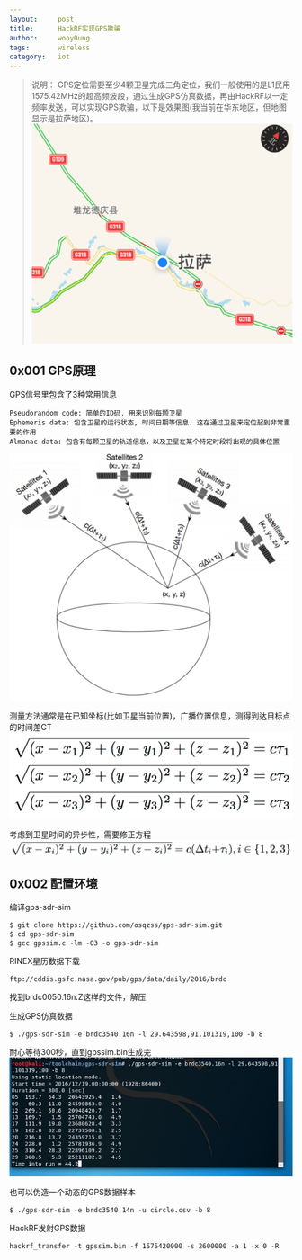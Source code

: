 ```yaml
---
layout:		post
title:		HackRF实现GPS欺骗
author:		wooy0ung
tags:		wireless
category:  	iot
---
```



>说明：
>GPS定位需要至少4颗卫星完成三角定位，我们一般使用的是L1民用1575.42MHz的超高频波段，通过生成GPS仿真数据，再由HackRF以一定频率发送，可以实现GPS欺骗，以下是效果图(我当前在华东地区，但地图显示是拉萨地区)。
![](/assets/img/iot/2018-06-21-hackrf-one-gps-signal-cheat/0x001.png)
<!-- more -->


## 0x001 GPS原理

GPS信号里包含了3种常用信息
```
Pseudorandom code: 简单的ID码, 用来识别每颗卫星
Ephemeris data: 包含卫星的运行状态, 时间日期等信息. 这在通过卫星来定位起到非常重要的作用
Almanac data: 包含有每颗卫星的轨道信息，以及卫星在某个特定时段将出现的具体位置
```
![](/assets/img/iot/2018-06-21-hackrf-one-gps-signal-cheat/0x002.png)

测量方法通常是在已知坐标(比如卫星当前位置)，广播位置信息，测得到达目标点的时间差CT
![](/assets/img/iot/2018-06-21-hackrf-one-gps-signal-cheat/0x003.png)

考虑到卫星时间的异步性，需要修正方程
![](/assets/img/iot/2018-06-21-hackrf-one-gps-signal-cheat/0x004.png)


## 0x002 配置环境

编译gps-sdr-sim
```
$ git clone https://github.com/osqzss/gps-sdr-sim.git
$ cd gps-sdr-sim
$ gcc gpssim.c -lm -O3 -o gps-sdr-sim
```

RINEX星历数据下载
```
ftp://cddis.gsfc.nasa.gov/pub/gps/data/daily/2016/brdc
```

找到brdc0050.16n.Z这样的文件，解压

生成GPS仿真数据
```
$ ./gps-sdr-sim -e brdc3540.16n -l 29.643598,91.101319,100 -b 8
```

耐心等待300秒，直到gpssim.bin生成完
![](/assets/img/iot/2018-06-21-hackrf-one-gps-signal-cheat/0x005.png)

也可以伪造一个动态的GPS数据样本
```
$ ./gps-sdr-sim -e brdc3540.14n -u circle.csv -b 8
```

HackRF发射GPS数据
```
hackrf_transfer -t gpssim.bin -f 1575420000 -s 2600000 -a 1 -x 0 -R
```